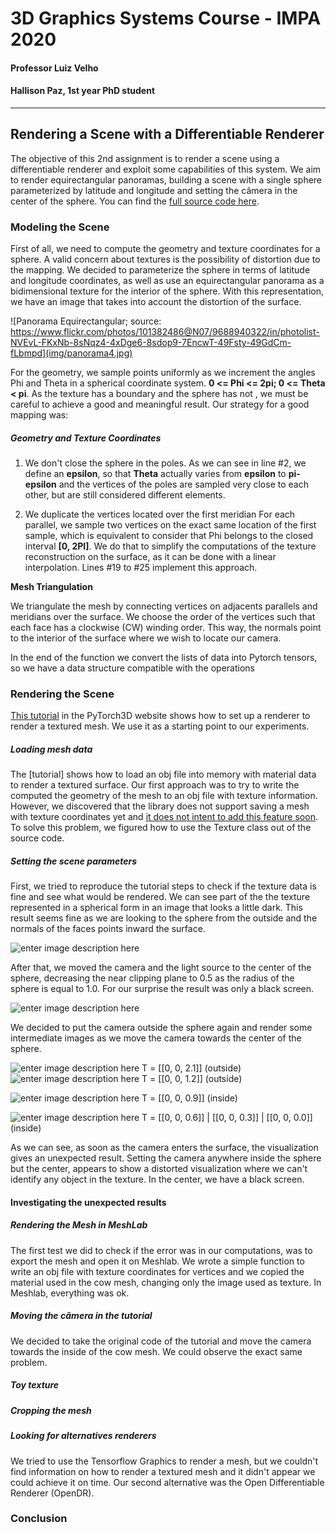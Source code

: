 # 3D Graphics Systems Course - IMPA 2020

#### Professor Luiz Velho
#### Hallison Paz, 1st year PhD student
---------

## Rendering a Scene with a Differentiable Renderer

The objective of this 2nd assignment is to render a scene using a differentiable renderer and exploit some capabilities of this system. We aim to render equirectangular panoramas, building a scene with a single sphere parameterized by latitude and longitude and setting the câmera in the center of the sphere. You can find the [full source code here](https://github.com/hallpaz/3dsystems20/blob/master/Rendering%20Panoramas.ipynb).

### Modeling the Scene

First of all, we need to compute the geometry and texture coordinates for a sphere. A valid concern about textures is the possibility of distortion due to the mapping. We decided to parameterize the sphere in terms of latitude and longitude coordinates, as well as use an equirectangular panorama as a bidimensional texture for the interior of the sphere. With this representation, we have an image that takes into account the distortion of the surface.

![Panorama Equirectangular; source: https://www.flickr.com/photos/101382486@N07/9688940322/in/photolist-NVEvL-FKxNb-8sNqz4-4xDge6-8sdop9-7EncwT-49Fsty-49GdCm-fLbmpd](img/panorama4.jpg)

For the geometry, we sample points uniformly as we increment the angles Phi and Theta in a spherical coordinate system. **0 <= Phi <= 2pi; 0 <= Theta < pi**. As the texture has a boundary and the sphere has not , we must be careful to achieve a good and meaningful result. Our strategy for a good mapping was:

##### Geometry  and Texture Coordinates

1. We don't close the sphere in the poles. 
As we can see in line #2, we define an **epsilon**, so that **Theta** actually varies from **epsilon** to **pi-epsilon** and the vertices of the poles are sampled very close to each other, but are still considered different elements.

2. We duplicate the vertices located over the first meridian
For each parallel, we sample two vertices on the exact same location of the first sample, which is equivalent to consider that Phi belongs to the closed interval **[0, 2PI]**. We do that to simplify the computations of  the texture reconstruction on the surface, as it can be done with a linear interpolation. Lines #19 to #25 implement this approach.

<script src="https://gist.github.com/hallpaz/1c218e01c893c120b61a661731234c30.js"></script>


**Mesh Triangulation**

We triangulate the mesh by connecting vertices on adjacents parallels and meridians over the surface. We choose the order of the vertices such that each face has a clockwise (CW) winding order. This way, the normals point to the interior of the surface where we wish to locate our camera.

<script src="https://gist.github.com/hallpaz/e4ab7e85c37d221cdd9e2381b8d541a5.js"></script>

In the end of the function we convert the lists of data into Pytorch tensors, so we have a data structure compatible with the operations 

### Rendering the Scene

[This tutorial](https://pytorch3d.org/tutorials/render_textured_meshes) in the PyTorch3D website shows how to set up a renderer to render a textured mesh. We use it as a starting point to our experiments.

##### Loading mesh data

The [tutorial] shows how to load an obj file into memory with material data to render a textured surface.  Our first approach was to try to write the computed the geometry of the mesh to an obj file with texture information. However, we discovered that the library does not support saving a mesh with texture coordinates yet and [it does not intent to add this feature soon](https://github.com/facebookresearch/pytorch3d/issues/151). To solve this problem, we figured how to use the Texture class out of the source code.

##### Setting the scene parameters

First, we tried to reproduce the tutorial steps to check if the texture data is fine and see what would be rendered. 
We can see part of the the texture represented in a spherical form in an image that looks a little dark. This result seems fine as we are looking to the sphere from the outside and the normals of the faces points inward the surface. 

![enter image description here](img/render_exterior1.jpg)

After that, we moved the camera and the light source to the center of the sphere, decreasing the near clipping plane to 0.5 as the radius of the sphere is equal to 1.0. For our surprise the result was only a black screen.

![enter image description here](T0.jpg)

We decided to put the camera outside the sphere again and render some intermediate images as we move the camera towards the center of the sphere. 

![enter image description here](T21.jpg)
T = [[0, 0, 2.1]] (outside)
![enter image description here](T12.jpg)
T = [[0, 0, 1.2]] (outside)

![enter image description here](T09.jpg)
T = [[0, 0, 0.9]] (inside)

![enter image description here](inside_mosaic.jpg)
T = [[0, 0, 0.6]] | [[0, 0, 0.3]] | [[0, 0, 0.0]] (inside)

As we can see, as soon as the camera enters the surface, the visualization gives an unexpected result. Setting the camera anywhere inside the sphere but the center, appears to show a distorted visualization where we can't identify any object in the texture. In the center, we have a black screen. 

#### Investigating the unexpected results

##### Rendering the Mesh in MeshLab

The first test we did to check if the error was in our computations, was to export the mesh and open it on Meshlab. We wrote a simple function to write an obj file with texture coordinates for vertices and we copied the material used in the cow mesh, changing only the image used as texture. In Meshlab, everything was ok.



##### Moving the câmera in the tutorial

We decided to take the original code of the tutorial and move the camera towards the inside of the cow mesh. We could observe the exact same problem.

##### Toy texture



##### Cropping the mesh

##### Looking for alternatives renderers

We tried to use the Tensorflow Graphics to render a mesh, but we couldn't find information on how to render a textured mesh and it didn't appear we could achieve it on time. Our second alternative was the Open Differentiable Renderer (OpenDR).

### Conclusion



<!--stackedit_data:
eyJoaXN0b3J5IjpbMTg4OTk1NTU2NywtMTI1ODQwMTQ4OSwtNT
c5OTIwNDk3LC04MTU2OTk0OTIsLTExODM0MjI2MDYsNDU3Njc1
MTk3LDE2NDM4NzIwNDAsLTEwMjMxNjM1MjUsLTQ2MjM0MjY3LC
0xNzkwODcwNjQxLC01Nzc0MzA1MjYsLTM0MzU4MzU5MiwxMTMx
NjUzOTQ1LC05MzM5MTY3Niw3ODgyMjA3NjcsLTEwNjU0MjY0NT
IsMTMzNTUzMDE4NCwtMTc5NjkzODE4OSwxNzU3NDgwNTM5XX0=

-->